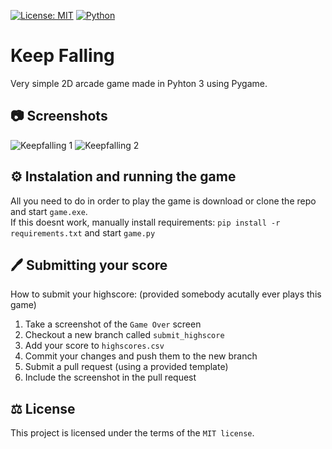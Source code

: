 [![License: MIT](https://img.shields.io/badge/License-MIT-blue.svg)](https://opensource.org/licenses/MIT)  [![Python](https://img.shields.io/badge/Python-3.5--3.9-yellow)](https://www.python.org/)

# Keep Falling
Very simple 2D arcade game made in Pyhton 3 using Pygame.

## 📷 Screenshots
![Keepfalling 1](https://user-images.githubusercontent.com/44493112/113500393-dd0ae100-951d-11eb-83df-580bae3355be.png) ![Keepfalling 2](https://user-images.githubusercontent.com/44493112/113500397-e005d180-951d-11eb-9cf3-626716833305.png)


## ⚙️ Instalation and running the game
All you need to do in order to play the game is download or clone the repo and start ```game.exe```.  
If this doesnt work, manually install requirements: ```pip install -r requirements.txt``` and start ```game.py```

## 🖊️ Submitting your score
How to submit your highscore: (provided somebody acutally ever plays this game)
1. Take a screenshot of the ```Game Over``` screen
2. Checkout a new branch called ```submit_highscore```
3. Add your score to ```highscores.csv```
4. Commit your changes and push them to the new branch
6. Submit a pull request (using a provided template)
7. Include the screenshot in the pull request

## ⚖️ License
This project is licensed under the terms of the ```MIT license```.
